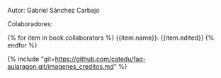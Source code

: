 Autor: Gabriel Sánchez Carbajo

Colaboradores:

{% for item in book.collaborators %}
{{item.name}}: {{item.edited}}
{% endfor %}







{% include "git+https://github.com/catedu/faq-aularagon.git/imagenes_creditos.md" %}